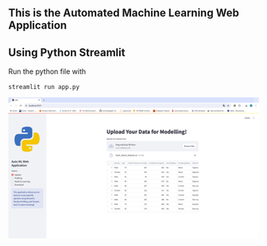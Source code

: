 ## This is the Automated Machine Learning Web Application
## Using Python Streamlit

Run the python file with 
```
streamlit run app.py
```
<p>
<img src='screenshot1.png'>
</p>